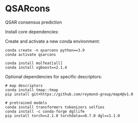 # QSARcons
QSAR consensus prediction

Install core dependencies:

Create and activate a new conda environment:

    conda create -n qsarcons python==3.9
    conda activate qsarcons

    conda install molfeat[all]
    conda install xgboost==2.1.4


Optional dependencies for specific descriptors:
    
    # map descriptors
    conda install tmap::tmap
    pip install git+https://github.com/reymond-group/map4@v1.0

    # pretrained models
    conda install transformers tokenizers selfies 
    conda install -c conda-forge dgllife
    pip install torch==2.1.0 torchdata==0.7.0 dgl==1.1.0 
